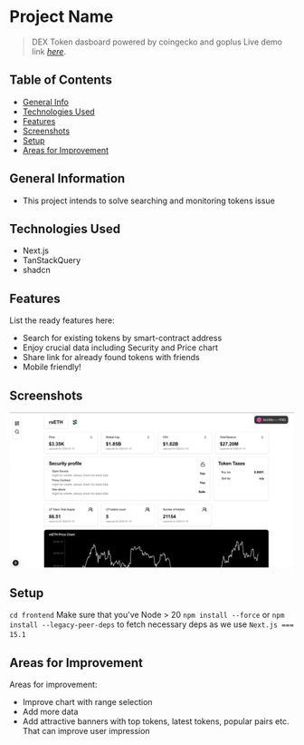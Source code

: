 # Project Name
> DEX Token dasboard powered by coingecko and goplus
> Live demo link [_here_](https://tokensight-exercise.vercel.app/).

## Table of Contents
* [General Info](#general-information)
* [Technologies Used](#technologies-used)
* [Features](#features)
* [Screenshots](#screenshots)
* [Setup](#setup)
* [Areas for Improvement](#areas-for-improvement)


## General Information
- This project intends to solve searching and monitoring tokens issue


## Technologies Used
- Next.js
- TanStackQuery
- shadcn


## Features
List the ready features here:
- Search for existing tokens by smart-contract address
- Enjoy crucial data including Security and Price chart
- Share link for already found tokens with friends
- Mobile friendly!


## Screenshots
![Example screenshot](./screenshot.png)


## Setup
`cd frontend`
Make sure that you've Node > 20
`npm install --force` or `npm install --legacy-peer-deps` to fetch necessary deps as we use `Next.js === 15.1`

## Areas for Improvement

Areas for improvement:
- Improve chart with range selection
- Add more data
- Add attractive banners with top tokens, latest tokens, popular pairs etc. That can improve user impression
